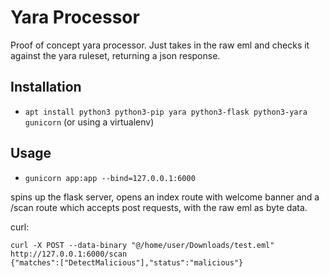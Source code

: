 # Yara Processor

Proof of concept yara processor. Just takes in the raw eml and checks it against the yara ruleset, returning a json response. 

## Installation

- `apt install python3 python3-pip yara python3-flask python3-yara gunicorn` (or using a virtualenv)

## Usage
- `gunicorn app:app --bind=127.0.0.1:6000`

spins up the flask server, opens an index route with welcome banner and a /scan route which accepts post requests, with the raw eml as byte data.

curl:

```
curl -X POST --data-binary "@/home/user/Downloads/test.eml"  http://127.0.0.1:6000/scan     
{"matches":["DetectMalicious"],"status":"malicious"}
```
